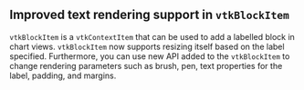 ## Improved text rendering support in `vtkBlockItem`

`vtkBlockItem` is a `vtkContextItem` that can be used to add
a labelled block in chart views. `vtkBlockItem` now supports resizing
itself based on the label specified. Furthermore, you can use new API
added to the `vtkBlockItem` to change rendering parameters such as brush,
pen, text properties for the label, padding, and margins.
